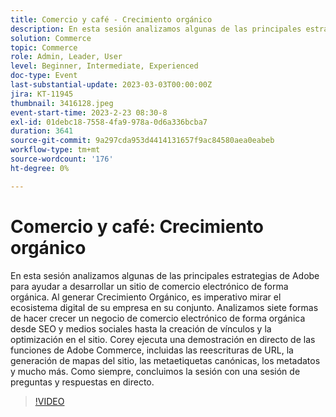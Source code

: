 ```yaml
---
title: Comercio y café - Crecimiento orgánico
description: En esta sesión analizamos algunas de las principales estrategias de Adobe para ayudar a desarrollar un sitio de comercio electrónico de forma orgánica. Al generar Crecimiento Orgánico, es imperativo mirar el ecosistema digital de su empresa en su conjunto. Analizamos siete formas de hacer crecer un negocio de comercio electrónico de forma orgánica desde SEO y medios sociales hasta la creación de vínculos y la optimización en el sitio. Corey ejecuta una demostración en directo de las funciones de Adobe Commerce, incluidas las reescrituras de URL, la generación de mapas del sitio, las metaetiquetas canónicas, los metadatos y mucho más. Como siempre, concluimos la sesión con una sesión de preguntas y respuestas en directo.
solution: Commerce
topic: Commerce
role: Admin, Leader, User
level: Beginner, Intermediate, Experienced
doc-type: Event
last-substantial-update: 2023-03-03T00:00:00Z
jira: KT-11945
thumbnail: 3416128.jpeg
event-start-time: 2023-2-23 08:30-8
exl-id: 01debc18-7558-4fa9-978a-0d6a336bcba7
duration: 3641
source-git-commit: 9a297cda953d4414131657f9ac84580aea0eabeb
workflow-type: tm+mt
source-wordcount: '176'
ht-degree: 0%

---
```


# Comercio y café: Crecimiento orgánico

En esta sesión analizamos algunas de las principales estrategias de Adobe para ayudar a desarrollar un sitio de comercio electrónico de forma orgánica. Al generar Crecimiento Orgánico, es imperativo mirar el ecosistema digital de su empresa en su conjunto. Analizamos siete formas de hacer crecer un negocio de comercio electrónico de forma orgánica desde SEO y medios sociales hasta la creación de vínculos y la optimización en el sitio. Corey ejecuta una demostración en directo de las funciones de Adobe Commerce, incluidas las reescrituras de URL, la generación de mapas del sitio, las metaetiquetas canónicas, los metadatos y mucho más. Como siempre, concluimos la sesión con una sesión de preguntas y respuestas en directo.

>[!VIDEO](https://video.tv.adobe.com/v/3416128/?quality=12&learn=on)

